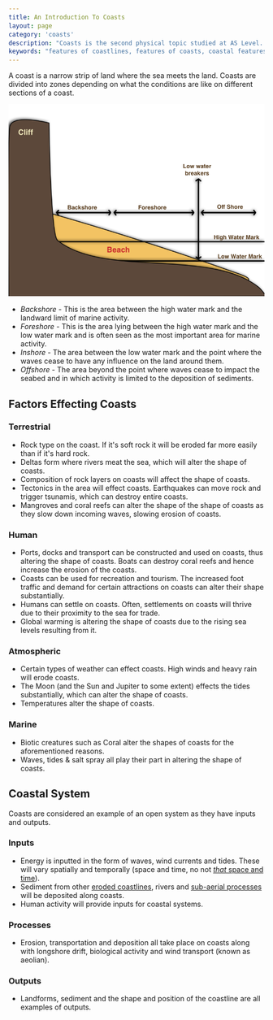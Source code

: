 ```yaml
---
title: An Introduction To Coasts
layout: page
category: 'coasts'
description: "Coasts is the second physical topic studied at AS Level. This post outlines the basics of coasts and what can effect them."
keywords: "features of coastlines, features of coasts, coastal features, inputs into coasts, outputs in coastals systems, coastal systems, sections of a caostal system, human impacts on coasts"
---
```


A coast is a narrow strip of land where the sea meets the land. Coasts are divided into zones depending on what the conditions are like on different sections of a coast. 

![Diagram of a coast showing how it is divided into sections](/Images/coasts/1introduction/coastOutlineDiagram.png)

- *Backshore* - This is the area between the high water mark and the landward limit of marine activity. 
- *Foreshore* - This is the area lying between the high water mark and the low water mark and is often seen as the most important area for marine activity. 
- *Inshore* - The area between the low water mark and the point where the waves cease to have any influence on the land around them. 
- *Offshore* - The area beyond the point where waves cease to impact the seabed and in which activity is limited to the deposition of sediments. 

## Factors Effecting Coasts

### Terrestrial 

- Rock type on the coast. If it's soft rock it will be eroded far more easily than if it's hard rock. 
- Deltas form where rivers meat the sea, which will alter the shape of coasts. 
- Composition of rock layers on coasts will affect the shape of coasts.
- Tectonics in the area will effect coasts. Earthquakes can move rock and trigger tsunamis, which can destroy entire coasts.
- Mangroves and coral reefs can alter the shape of the shape of coasts as they slow down incoming waves, slowing erosion of coasts. 

### Human

- Ports, docks and transport can be constructed and used on coasts, thus altering the shape of coasts. Boats can destroy coral reefs and hence increase the erosion of the coasts. 
- Coasts can be used for recreation and tourism. The increased foot traffic and demand for certain attractions on coasts can alter their shape substantially. 
- Humans can settle on coasts. Often, settlements on coasts will thrive due to their proximity to the sea for trade. 
- Global warming is altering the shape of coasts due to the rising sea levels resulting from it. 

### Atmospheric

- Certain types of weather can effect coasts. High winds and heavy rain will erode coasts. 
- The Moon (and the Sun and Jupiter to some extent) effects the tides substantially, which can alter the shape of coasts.
- Temperatures alter the shape of coasts. 

### Marine

- Biotic creatures such as Coral alter the shapes of coasts for the aforementioned reasons.
- Waves, tides & salt spray all play their part in altering the shape of coasts. 

## Coastal System

Coasts are considered an example of an open system as they have inputs and outputs. 

### Inputs

- Energy is inputted in the form of waves, wind currents and tides. These will vary spatially and temporally (space and time, no not [*that* space and time](http://en.wikipedia.org/wiki/Space_and_time)).
- Sediment from other [eroded coastlines](/coasts/sub-aerial-processes), rivers and [sub-aerial processes](/coasts/coastal-weathering-and-mass-movement) will be deposited along coasts. 
- Human activity will provide inputs for coastal systems. 

### Processes

- Erosion, transportation and deposition all take place on coasts along with longshore drift, biological activity and wind transport (known as aeolian). 

### Outputs

- Landforms, sediment and the shape and position of the coastline are all examples of outputs. 